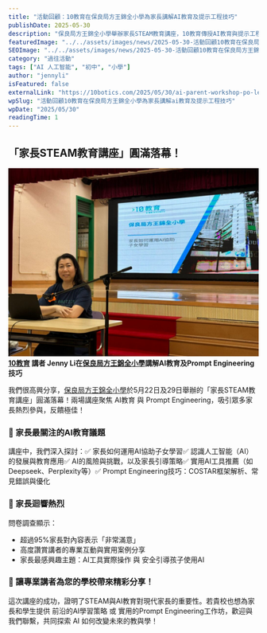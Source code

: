 ```yaml
---
title: "活動回顧：10教育在保良局方王錦全小學為家長講解AI教育及提示工程技巧"
publishDate: 2025-05-30
description: "保良局方王錦全小學舉辦家長STEAM教育講座，10教育傳授AI教育與提示工程技巧，95%家長滿意度，幫助家長運用AI協助子女學習，掌握COSTAR框架。"
featuredImage: "../../assets/images/news/2025-05-30-活動回顧10教育在保良局方王錦全小學為家長講解ai教育及提示工程技巧/featured.jpg"
SEOImage: "../../assets/images/news/2025-05-30-活動回顧10教育在保良局方王錦全小學為家長講解ai教育及提示工程技巧/featured.jpg"
category: "過往活動"
tags: ["AI 人工智能", "初中", "小學"]
author: "jennyli"
isFeatured: false
externalLink: "https://10botics.com/2025/05/30/ai-parent-workshop-po-leung-kuk-school/"
wpSlug: "活動回顧10教育在保良局方王錦全小學為家長講解ai教育及提示工程技巧"
wpDate: "2025/05/30"
readingTime: 1
---
```


## 「家長STEAM教育講座」圓滿落幕！

![](../../assets/images/news/2025-05-30-活動回顧10教育在保良局方王錦全小學為家長講解ai教育及提示工程技巧/image2.jpeg)**[10教育](/) 講者 Jenny Li在[保良局方王錦全小學](https://www.plkfwkc.edu.hk/)講解AI教育及Prompt Engineering技巧**

我們很高興分享，[保良局方王錦全小學](https://www.plkfwkc.edu.hk/)於5月22日及29日舉辦的「家長STEAM教育講座」圓滿落幕！兩場講座聚焦 AI教育 與 Prompt Engineering，吸引眾多家長熱烈參與，反饋極佳！

### 📢 家長最關注的AI教育議題

講座中，我們深入探討：✅ 家長如何運用AI協助子女學習✅ 認識人工智能（AI）的發展與教育應用✅ AI的風險與挑戰，以及家長引導策略✅ 實用AI工具推薦（如Deepseek、Perplexity等）✅ Prompt Engineering技巧：COSTAR框架解析、常見錯誤與優化

### 🌟 家長迴響熱烈

問卷調查顯示：

- 超過95%家長對內容表示「非常滿意」
- 高度讚賞講者的專業互動與實用案例分享
- 家長最感興趣主題：AI工具實際操作 與 安全引導孩子使用AI

### 🎤 讓專業講者為您的學校帶來精彩分享！

這次講座的成功，證明了STEAM與AI教育對現代家長的重要性。若貴校也想為家長和學生提供 前沿的AI學習策略 或 實用的Prompt Engineering工作坊，歡迎與我們聯繫，共同探索 AI 如何改變未來的教與學！
